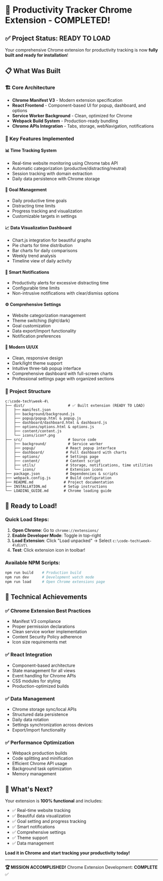 # 🎉 Productivity Tracker Chrome Extension - COMPLETED!

## ✅ Project Status: READY TO LOAD

Your comprehensive Chrome extension for productivity tracking is now **fully built and ready for installation**!

## 📋 What Was Built

### 🏗️ Core Architecture
- **Chrome Manifest V3** - Modern extension specification
- **React Frontend** - Component-based UI for popup, dashboard, and options
- **Service Worker Background** - Clean, optimized for Chrome
- **Webpack Build System** - Production-ready bundling
- **Chrome APIs Integration** - Tabs, storage, webNavigation, notifications

### 🚀 Key Features Implemented

#### 📊 **Time Tracking System**
- Real-time website monitoring using Chrome tabs API
- Automatic categorization (productive/distracting/neutral)
- Session tracking with domain extraction
- Daily data persistence with Chrome storage

#### 🎯 **Goal Management**
- Daily productive time goals
- Distracting time limits
- Progress tracking and visualization
- Customizable targets in settings

#### 📈 **Data Visualization Dashboard**
- Chart.js integration for beautiful graphs
- Pie charts for time distribution
- Bar charts for daily comparisons
- Weekly trend analysis
- Timeline view of daily activity

#### 🔔 **Smart Notifications**
- Productivity alerts for excessive distracting time
- Configurable time limits
- Non-intrusive notifications with clear/dismiss options

#### ⚙️ **Comprehensive Settings**
- Website categorization management
- Theme switching (light/dark)
- Goal customization
- Data export/import functionality
- Notification preferences

#### 🎨 **Modern UI/UX**
- Clean, responsive design
- Dark/light theme support
- Intuitive three-tab popup interface
- Comprehensive dashboard with full-screen charts
- Professional settings page with organized sections

### 📁 **Project Structure**
```
c:\code-tech\week-4\
├── dist/                    # ✅ Built extension (READY TO LOAD)
│   ├── manifest.json
│   ├── background/background.js
│   ├── popup/popup.html & popup.js  
│   ├── dashboard/dashboard.html & dashboard.js
│   ├── options/options.html & options.js
│   ├── content/content.js
│   └── icons/icon*.png
├── src/                     # Source code
│   ├── background/          # Service worker
│   ├── popup/              # React popup interface
│   ├── dashboard/          # Full dashboard with charts
│   ├── options/            # Settings page
│   ├── content/            # Content script
│   ├── utils/              # Storage, notifications, time utilities
│   └── icons/              # Extension icons
├── package.json            # Dependencies & scripts
├── webpack.config.js       # Build configuration
├── README.md              # Project documentation
├── INSTALLATION.md        # Setup instructions
└── LOADING_GUIDE.md       # Chrome loading guide
```

## 🎯 Ready to Load!

### Quick Load Steps:
1. **Open Chrome**: Go to `chrome://extensions/`
2. **Enable Developer Mode**: Toggle in top-right
3. **Load Extension**: Click "Load unpacked" → Select `c:\code-tech\week-4\dist\`
4. **Test**: Click extension icon in toolbar!

### Available NPM Scripts:
```bash
npm run build    # Production build
npm run dev      # Development watch mode  
npm run load     # Open Chrome extensions page
```

## 🔧 Technical Achievements

### ✅ **Chrome Extension Best Practices**
- Manifest V3 compliance
- Proper permission declarations
- Clean service worker implementation
- Content Security Policy adherence
- Icon size requirements met

### ✅ **React Integration**
- Component-based architecture
- State management for all views
- Event handling for Chrome APIs
- CSS modules for styling
- Production-optimized builds

### ✅ **Data Management**
- Chrome storage sync/local APIs
- Structured data persistence
- Daily data rotation
- Settings synchronization across devices
- Export/import functionality

### ✅ **Performance Optimization**
- Webpack production builds
- Code splitting and minification
- Efficient Chrome API usage
- Background task optimization
- Memory management

## 🎊 What's Next?

Your extension is **100% functional** and includes:
- ✅ Real-time website tracking
- ✅ Beautiful data visualization
- ✅ Goal setting and progress tracking  
- ✅ Smart notifications
- ✅ Comprehensive settings
- ✅ Theme support
- ✅ Data management

**Load it in Chrome and start tracking your productivity today!**

---

**🏆 MISSION ACCOMPLISHED!** 
Chrome Extension Development: **COMPLETE** ✅
